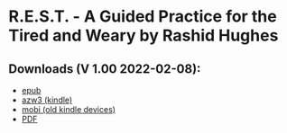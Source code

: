 # R.E.S.T. - A Guided Practice for the Tired and Weary by Rashid Hughes

## Downloads (V 1.00 2022-02-08):

- [epub](https://github.com/ahtrahddis/donothing/raw/master/various/R.E.S.T./ebooks/R.E.S.T.%20-%20A%20Guided%20Practice%20for%20the%20Tired%20-%20Rashid%20Hughes.epub)
- [azw3 (kindle)](https://github.com/ahtrahddis/donothing/raw/master/various/R.E.S.T./ebooks/R.E.S.T.%20-%20A%20Guided%20Practice%20for%20the%20Tired%20-%20Rashid%20Hughes.azw3)
- [mobi (old kindle devices)](https://github.com/ahtrahddis/donothing/raw/master/various/R.E.S.T./ebooks/R.E.S.T.%20-%20A%20Guided%20Practice%20for%20the%20Tired%20-%20Rashid%20Hughes.mobi)
- [PDF](https://github.com/ahtrahddis/donothing/raw/master/various/R.E.S.T./ebooks/R.E.S.T.%20-%20A%20Guided%20Practice%20for%20the%20Tired%20-%20Rashid%20Hughes.pdf)
